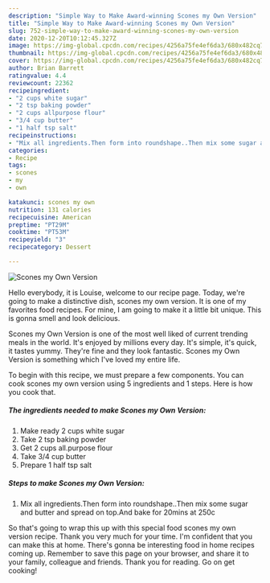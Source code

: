 ```yaml
---
description: "Simple Way to Make Award-winning Scones my Own Version"
title: "Simple Way to Make Award-winning Scones my Own Version"
slug: 752-simple-way-to-make-award-winning-scones-my-own-version
date: 2020-12-20T10:12:45.327Z
image: https://img-global.cpcdn.com/recipes/4256a75fe4ef6da3/680x482cq70/scones-my-own-version-recipe-main-photo.jpg
thumbnail: https://img-global.cpcdn.com/recipes/4256a75fe4ef6da3/680x482cq70/scones-my-own-version-recipe-main-photo.jpg
cover: https://img-global.cpcdn.com/recipes/4256a75fe4ef6da3/680x482cq70/scones-my-own-version-recipe-main-photo.jpg
author: Brian Barrett
ratingvalue: 4.4
reviewcount: 22362
recipeingredient:
- "2 cups white sugar"
- "2 tsp baking powder"
- "2 cups allpurpose flour"
- "3/4 cup butter"
- "1 half tsp salt"
recipeinstructions:
- "Mix all ingredients.Then form into roundshape..Then mix some sugar and butter and spread on top.And bake for 20mins at 250c"
categories:
- Recipe
tags:
- scones
- my
- own

katakunci: scones my own 
nutrition: 131 calories
recipecuisine: American
preptime: "PT29M"
cooktime: "PT53M"
recipeyield: "3"
recipecategory: Dessert

---
```



![Scones my Own Version](https://img-global.cpcdn.com/recipes/4256a75fe4ef6da3/680x482cq70/scones-my-own-version-recipe-main-photo.jpg)

Hello everybody, it is Louise, welcome to our recipe page. Today, we're going to make a distinctive dish, scones my own version. It is one of my favorites food recipes. For mine, I am going to make it a little bit unique. This is gonna smell and look delicious.

Scones my Own Version is one of the most well liked of current trending meals in the world. It's enjoyed by millions every day. It's simple, it's quick, it tastes yummy. They're fine and they look fantastic. Scones my Own Version is something which I've loved my entire life.




To begin with this recipe, we must prepare a few components. You can cook scones my own version using 5 ingredients and 1 steps. Here is how you cook that.

<!--inarticleads1-->

##### The ingredients needed to make Scones my Own Version:

1. Make ready 2 cups white sugar
1. Take 2 tsp baking powder
1. Get 2 cups all.purpose flour
1. Take 3/4 cup butter
1. Prepare 1 half tsp salt




<!--inarticleads2-->

##### Steps to make Scones my Own Version:

1. Mix all ingredients.Then form into roundshape..Then mix some sugar and butter and spread on top.And bake for 20mins at 250c




So that's going to wrap this up with this special food scones my own version recipe. Thank you very much for your time. I'm confident that you can make this at home. There's gonna be interesting food in home recipes coming up. Remember to save this page on your browser, and share it to your family, colleague and friends. Thank you for reading. Go on get cooking!

